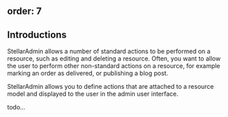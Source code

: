order: 7
---

## Introductions

StellarAdmin allows a number of standard actions to be performed on a resource, such as editing and deleting a resource. Often, you want to allow the user to perform other non-standard actions on a resource, for example marking an order as delivered, or publishing a blog post.

StellarAdmin allows you to define actions that are attached to a resource model and displayed to the user in the admin user interface.

todo...
